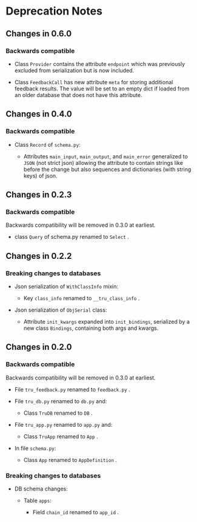 # Deprecation Notes

## Changes in 0.6.0

### Backwards compatible

- Class `Provider` contains the attribute `endpoint` which was previously
  excluded from serialization but is now included.

- Class `FeedbackCall` has new attribute `meta` for storing additional feedback
  results. The value will be set to an empty dict if loaded from an older database that does not have this attribute.

## Changes in 0.4.0

### Backwards compatible

- Class `Record` of `schema.py`:

    - Attributes `main_input`, `main_output`, and `main_error` generalized to
      `JSON` (not strict json) allowing the attribute to contain strings like
      before the change but also sequences and dictionaries (with string keys)
      of json.

## Changes in 0.2.3

### Backwards compatible

Backwards compatibility will be removed in 0.3.0 at earliest.

- class `Query` of schema.py renamed to `Select` .

## Changes in 0.2.2

### Breaking changes to databases

- Json serialization of `WithClassInfo` mixin:
    - Key `class_info` renamed to `__tru_class_info` .

- Json serialization of `ObjSerial` class:
    - Attribute `init_kwargs` expanded into `init_bindings`, serialized by a new
      class `Bindings`, containing both args and kwargs.

## Changes in 0.2.0

### Backwards compatible

Backwards compatibility will be removed in 0.3.0 at earliest.

- File `tru_feedback.py` renamed to `feedback.py` .

- File `tru_db.py` renamed to `db.py` and:
    - Class `TruDB` renamed to `DB` .

- File `tru_app.py` renamed to `app.py` and:
    - Class `TruApp` renamed to `App` .

- In file `schema.py`:
    - Class `App` renamed to `AppDefinition` .

### Breaking changes to databases

- DB schema changes:

    - Table `apps`: 

        - Field `chain_id` renamed to `app_id` .
